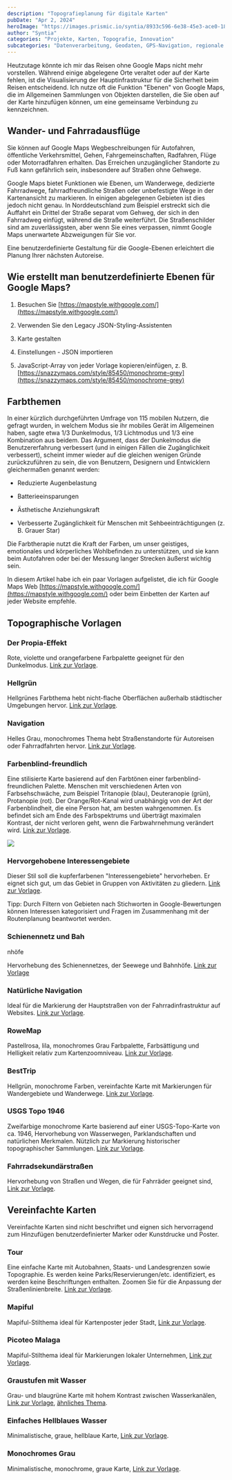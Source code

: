```yaml
---
description: "Topografieplanung für digitale Karten"
pubDate: "Apr 2, 2024"
heroImage: "https://images.prismic.io/syntia/8933c596-6e38-45e3-ace0-1829a8304ec4_snazzy-image.png?auto=compress,format"
author: "Syntia"
categories: "Projekte, Karten, Topografie, Innovation"
subcategories: "Datenverarbeitung, Geodaten, GPS-Navigation, regionale Daten, Standortverfolgung"
---
```


Heutzutage könnte ich mir das Reisen ohne Google Maps nicht mehr vorstellen. Während einige abgelegene Orte veraltet oder auf der Karte fehlen, ist die Visualisierung der Hauptinfrastruktur für die Sicherheit beim Reisen entscheidend. Ich nutze oft die Funktion "Ebenen" von Google Maps, die im Allgemeinen Sammlungen von Objekten darstellen, die Sie oben auf der Karte hinzufügen können, um eine gemeinsame Verbindung zu kennzeichnen.

## Wander- und Fahrradausflüge

Sie können auf Google Maps Wegbeschreibungen für Autofahren, öffentliche Verkehrsmittel, Gehen, Fahrgemeinschaften, Radfahren, Flüge oder Motorradfahren erhalten. Das Erreichen unzugänglicher Standorte zu Fuß kann gefährlich sein, insbesondere auf Straßen ohne Gehwege.

Google Maps bietet Funktionen wie Ebenen, um Wanderwege, dedizierte Fahrradwege, fahrradfreundliche Straßen oder unbefestigte Wege in der Kartenansicht zu markieren. In einigen abgelegenen Gebieten ist dies jedoch nicht genau. In Norddeutschland zum Beispiel erstreckt sich die Auffahrt ein Drittel der Straße separat vom Gehweg, der sich in den Fahrradweg einfügt, während die Straße weiterführt. Die Straßenschilder sind am zuverlässigsten, aber wenn Sie eines verpassen, nimmt Google Maps unerwartete Abzweigungen für Sie vor.

Eine benutzerdefinierte Gestaltung für die Google-Ebenen erleichtert die Planung Ihrer nächsten Autoreise.

## Wie erstellt man benutzerdefinierte Ebenen für Google Maps?

1. Besuchen Sie [https://mapstyle.withgoogle.com/](https://mapstyle.withgoogle.com/)

2. Verwenden Sie den Legacy JSON-Styling-Assistenten

3. Karte gestalten

4. Einstellungen - JSON importieren

5. JavaScript-Array von jeder Vorlage kopieren/einfügen, z. B.
   [https://snazzymaps.com/style/85450/monochrome-grey](https://snazzymaps.com/style/85450/monochrome-grey)

## Farbthemen

In einer kürzlich durchgeführten Umfrage von 115 mobilen Nutzern, die gefragt wurden, in welchem Modus sie ihr mobiles Gerät im Allgemeinen haben, sagte etwa 1/3 Dunkelmodus, 1/3 Lichtmodus und 1/3 eine Kombination aus beidem. Das Argument, dass der Dunkelmodus die Benutzererfahrung verbessert (und in einigen Fällen die Zugänglichkeit verbessert), scheint immer wieder auf die gleichen wenigen Gründe zurückzuführen zu sein, die von Benutzern, Designern und Entwicklern gleichermaßen genannt werden:

- Reduzierte Augenbelastung

- Batterieeinsparungen

- Ästhetische Anziehungskraft

- Verbesserte Zugänglichkeit für Menschen mit Sehbeeinträchtigungen (z. B. Grauer Star)

Die Farbtherapie nutzt die Kraft der Farben, um unser geistiges, emotionales und körperliches Wohlbefinden zu unterstützen, und sie kann beim Autofahren oder bei der Messung langer Strecken äußerst wichtig sein.

In diesem Artikel habe ich ein paar Vorlagen aufgelistet, die ich für Google Maps Web [https://mapstyle.withgoogle.com/](https://mapstyle.withgoogle.com/) oder beim Einbetten der Karten auf jeder Website empfehle.

## Topographische Vorlagen

### Der Propia-Effekt

Rote, violette und orangefarbene Farbpalette geeignet für den Dunkelmodus.
[Link zur Vorlage](https://snazzymaps.com/style/111/the-propia-effect).
<div id="propia-effect-map" class="map"></div>

### Hellgrün

Hellgrünes Farbthema hebt nicht-flache Oberflächen außerhalb städtischer Umgebungen hervor.
[Link zur Vorlage](https://snazzymaps.com/style/59/light-green).
<div id="light-green-map" class="map"></div>

### Navigation

Helles Grau, monochromes Thema hebt Straßenstandorte für Autoreisen oder Fahrradfahrten hervor.
[Link zur Vorlage](https://snazzymaps.com/style/4069/navigation).

### Farbenblind-freundlich

Eine stilisierte Karte basierend auf den Farbtönen einer farbenblind-freundlichen Palette. Menschen mit verschiedenen Arten von Farbsehschwäche, zum Beispiel Tritanopie (blau), Deuteranopie (grün), Protanopie (rot). Der Orange/Rot-Kanal wird unabhängig von der Art der Farbenblindheit, die eine Person hat, am besten wahrgenommen. Es befindet sich am Ende des Farbspektrums und überträgt maximalen Kontrast, der nicht verloren geht, wenn die Farbwahrnehmung verändert wird.
[Link zur Vorlage](https://snazzymaps.com/style/114/colorblind-friendly).

![](https://images.prismic.io/syntia/697c51f6-174a-4774-8500-3b2af3a9d3f5_tritanopia-deuteranopia-protanopia.jpg?auto=compress,format)
<div id="colorblind-friendly-map" class="map"></div>

### Hervorgehobene Interessengebiete

Dieser Stil soll die kupferfarbenen "Interessengebiete" hervorheben. Er eignet sich gut, um das Gebiet in Gruppen von Aktivitäten zu gliedern.
[Link zur Vorlage](https://snazzymaps.com/style/276636/areas-of-interest-highlight).

Tipp: Durch Filtern von Gebieten nach Stichworten in Google-Bewertungen können Interessen kategorisiert und Fragen im Zusammenhang mit der Routenplanung beantwortet werden.

<div id="areas-of-interest-map" class="map"></div>

### Schienennetz und Bah

nhöfe

Hervorhebung des Schienennetzes, der Seewege und Bahnhöfe.
[Link zur Vorlage](https://snazzymaps.com/style/76037/rail-network-and-stations)

<div id="rail-network-and-stations-map" class="map"></div>

### Natürliche Navigation

Ideal für die Markierung der Hauptstraßen von der Fahrradinfrastruktur auf Websites.
[Link zur Vorlage](https://snazzymaps.com/style/19607/natural-navigation).

<div id="natural-navigation-map" class="map"></div>

### RoweMap

Pastellrosa, lila, monochromes Grau Farbpalette, Farbsättigung und Helligkeit relativ zum Kartenzoomniveau.
[Link zur Vorlage](https://snazzymaps.com/style/40616/rowemap).

<div id="rowe-map-map" class="map"></div>

### BestTrip

Hellgrün, monochrome Farben, vereinfachte Karte mit Markierungen für Wandergebiete und Wanderwege.
[Link zur Vorlage](https://snazzymaps.com/style/20730/besttrip).

<div id="best-trip-map" class="map"></div>

### USGS Topo 1946

Zweifarbige monochrome Karte basierend auf einer USGS-Topo-Karte von ca. 1946, Hervorhebung von Wasserwegen, Parklandschaften und natürlichen Merkmalen. Nützlich zur Markierung historischer topographischer Sammlungen.
[Link zur Vorlage](https://snazzymaps.com/style/103965/usgs-topo-1946).

<div id="usgs-topo-map" class="map"></div>

### Fahrradsekundärstraßen

Hervorhebung von Straßen und Wegen, die für Fahrräder geeignet sind,
[Link zur Vorlage](https://snazzymaps.com/style/7800/biking-secondary-roads).

## Vereinfachte Karten

Vereinfachte Karten sind nicht beschriftet und eignen sich hervorragend zum Hinzufügen benutzerdefinierter Marker oder Kunstdrucke und Poster.

### Tour

Eine einfache Karte mit Autobahnen, Staats- und Landesgrenzen sowie Topographie. Es werden keine Parks/Reservierungen/etc. identifiziert, es werden keine Beschriftungen enthalten. Zoomen Sie für die Anpassung der Straßenlinienbreite.
[Link zur Vorlage](https://snazzymaps.com/style/97220/tour-tour-tour).

<div id="tour-map" class="map"></div>

### Mapiful

Mapiful-Stilthema ideal für Kartenposter jeder Stadt,
[Link zur Vorlage](https://snazzymaps.com/style/146099/like-mapiful).

<div id="mapiful-map" class="map"></div>

### Picoteo Malaga

Mapiful-Stilthema ideal für Markierungen lokaler Unternehmen,
[Link zur Vorlage](https://snazzymaps.com/style/13110/picoteo-malaga).

<div id="picoteo-malaga-map" class="map"></div>

### Graustufen mit Wasser

Grau- und blaugrüne Karte mit hohem Kontrast zwischen Wasserkanälen,
[Link zur Vorlage](https://snazzymaps.com/style/20028/greyscale-w-water),
[ähnliches Thema](https://snazzymaps.com/style/213493/water-only).

<div id="greyscale-water-map" class="map"></div>

### Einfaches Hellblaues Wasser

Minimalistische, graue, hellblaue Karte,
[Link zur Vorlage](https://snazzymaps.com/style/62520/light-blue-water-simple).

<div id="light-blue-water-map" class="map"></div>

### Monochromes Grau

Minimalistische, monochrome, graue Karte,
[Link zur Vorlage](https://snazzymaps.com/style/85450/monochrome-grey).

<div id="monochrome-grey-map" class="map"></div>
